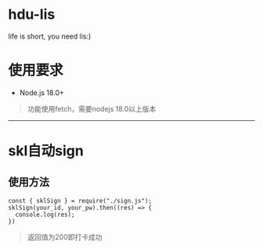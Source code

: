 # hdu-lis
life is short, you need lis:)

# 使用要求

- Node.js 18.0+

> 功能使用fetch，需要nodejs 18.0以上版本

---

# skl自动sign

## 使用方法

```
const { sklSign } = require("./sign.js");
sklSign(your_id, your_pw).then((res) => {
  console.log(res);
})
```

> 返回值为200即打卡成功
